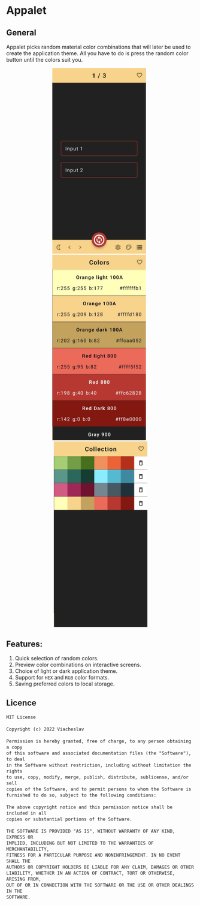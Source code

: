 # Appalet

## General
Appalet picks random material color combinations that will later be used to create the application theme. All you have to do is press the random color button until the colors suit you.

<p align="center">
  <img src="https://github.com/viacheslav-chugunov/Appalet/blob/main/images/preview_1.png" width="250" >
  <b>&nbsp</b>
  <img src="https://github.com/viacheslav-chugunov/Appalet/blob/main/images/preview_2.png" width="250" >
  <b>&nbsp</b>
  <img src="https://github.com/viacheslav-chugunov/Appalet/blob/main/images/preview_3.png" width="250" >
</p>

## Features:
1. Quick selection of random colors.
2. Preview color combinations on interactive screens.
3. Choice of light or dark application theme.
4. Support for `HEX` and `RGB` color formats.
5. Saving preferred colors to local storage.

## Licence
```
MIT License

Copyright (c) 2022 Viacheslav

Permission is hereby granted, free of charge, to any person obtaining a copy
of this software and associated documentation files (the "Software"), to deal
in the Software without restriction, including without limitation the rights
to use, copy, modify, merge, publish, distribute, sublicense, and/or sell
copies of the Software, and to permit persons to whom the Software is
furnished to do so, subject to the following conditions:

The above copyright notice and this permission notice shall be included in all
copies or substantial portions of the Software.

THE SOFTWARE IS PROVIDED "AS IS", WITHOUT WARRANTY OF ANY KIND, EXPRESS OR
IMPLIED, INCLUDING BUT NOT LIMITED TO THE WARRANTIES OF MERCHANTABILITY,
FITNESS FOR A PARTICULAR PURPOSE AND NONINFRINGEMENT. IN NO EVENT SHALL THE
AUTHORS OR COPYRIGHT HOLDERS BE LIABLE FOR ANY CLAIM, DAMAGES OR OTHER
LIABILITY, WHETHER IN AN ACTION OF CONTRACT, TORT OR OTHERWISE, ARISING FROM,
OUT OF OR IN CONNECTION WITH THE SOFTWARE OR THE USE OR OTHER DEALINGS IN THE
SOFTWARE.
```
